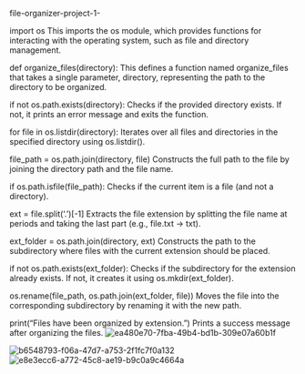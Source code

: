 
file-organizer-project-1-

import os This imports the os module, which provides functions for interacting with the operating system, such as file and directory management.

def organize_files(directory): This defines a function named organize_files that takes a single parameter, directory, representing the path to the directory to be organized.

if not os.path.exists(directory): Checks if the provided directory exists. If not, it prints an error message and exits the function.

for file in os.listdir(directory): Iterates over all files and directories in the specified directory using os.listdir().

file_path = os.path.join(directory, file) Constructs the full path to the file by joining the directory path and the file name.

if os.path.isfile(file_path): Checks if the current item is a file (and not a directory).

ext = file.split(‘.’)[-1] Extracts the file extension by splitting the file name at periods and taking the last part (e.g., file.txt -> txt).

ext_folder = os.path.join(directory, ext) Constructs the path to the subdirectory where files with the current extension should be placed.

if not os.path.exists(ext_folder): Checks if the subdirectory for the extension already exists. If not, it creates it using os.mkdir(ext_folder).

os.rename(file_path, os.path.join(ext_folder, file)) Moves the file into the corresponding subdirectory by renaming it with the new path.

print(“Files have been organized by extension.”) Prints a success message after organizing the files.
![ea480e70-7fba-49b4-bd1b-309e07a60b1f](https://github.com/user-attachments/assets/467f751d-e7b3-42e2-ba5f-fee35327bf39)

![b6548793-f06a-47d7-a753-2f1fc7f0a132](https://github.com/user-attachments/assets/acb24069-0dae-4a3a-bc89-9dae6df24709)
![e8e3ecc6-a772-45c8-ae19-b9c0a9c4664a](https://github.com/user-attachments/assets/c50cb581-ec8e-4b7b-929a-de03d986325b)
